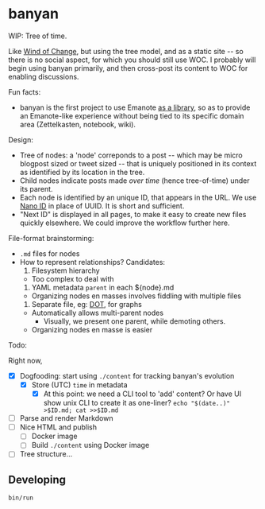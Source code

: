 # banyan

WIP: Tree of time. 

Like [Wind of Change](https://windofchange.me), but using the tree model, and as a static site -- so there is no social aspect, for which you should still use WOC. I probably will begin using banyan primarily, and then cross-post its content to WOC for enabling discussions.

Fun facts:

- banyan is the first project to use Emanote [as a library](https://github.com/srid/banyan/commit/869991888349190855b3c963493f9ff352d250d0), so as to provide an Emanote-like experience without being tied to its specific domain area (Zettelkasten, notebook, wiki).

Design:

- Tree of nodes: a 'node' correponds to a post -- which may be micro blogpost sized or tweet sized -- that is uniquely positioned in its context as identified by its location in the tree. 
- Child nodes indicate posts made *over time* (hence tree-of-time) under its parent. 
- Each node is identified by an unique ID, that appears in the URL. We use [Nano ID](https://github.com/ai/nanoid) in place of UUID. It is short and sufficient.
- "Next ID" is displayed in all pages, to make it easy to create new files quickly elsewhere. We could improve the workflow further here.

File-format brainstorming:

- `.md` files for nodes
- How to represent relationships? Candidates:
  1. Filesystem hierarchy
    - Too complex to deal with
  1. YAML metadata `parent` in each ${node}.md
    - Organizing nodes en masses involves fiddling with multiple files
  1. Separate file, eg: [DOT](https://www.graphviz.org/doc/info/lang.html), for graphs
    - Automatically allows multi-parent nodes
      - Visually, we present one parent, while demoting others.
    - Organizing nodes en masse is easier 

Todo:

Right now,

- [x] Dogfooding: start using `./content` for tracking banyan's evolution
  - [x] Store (UTC) `time` in metadata
    - [x] At this point: we need a CLI tool to 'add' content? Or have UI show unix CLI to create it as one-liner? `echo "$(date..)" >$ID.md; cat >>$ID.md`
- [ ] Parse and render Markdown
- [ ] Nice HTML and publish
  - [ ] Docker image
  - [ ] Build `./content` using Docker image
- [ ] Tree structure...

## Developing

```
bin/run
```
